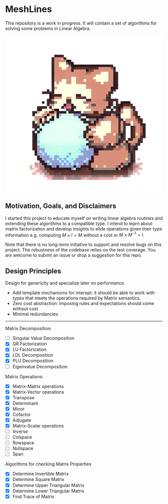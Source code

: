 ﻿# MeshLines

This repository is a work in progress. It will contain a set of algorithms for solving some problems in Linear Algebra.

<p align="center">
  <img src="img/MeshLinesLogo.png" alt="Image">
</p>

## Motivation, Goals, and Disclaimers

I started this project to educate myself on writing linear algebra routines and extending these algorithms to a compatible type.
I intend to learn about matrix factorization and develop insights to elide operations given their type information e.g. computing $M \times I = M$ without a cost or $M\times M^{-1} = I$.

Note that there is no long-term initiative to support and resolve bugs on this project. The robustness of the codebase relies on the test coverage.
You are welcome to submit an issue or drop a suggestion for this repo.

## Design Principles

Design for genericity and specialize later on performance

- Add template mechanisms for interopt: it should be able to work with types that meets the operations required by Matrix semantics.
- Zero cost abstraction: Imposing rules and expectations should come without cost
- Minimal redundancies

---

Matrix Decomposition:

- [ ] Singular Value Decomposition
- [x] QR Factorization
- [x] LU Factorization
- [x] LDL Decomposition
- [x] PLU Decomposition
- [ ] Eigenvalue Decomposition

Matrix Operations:

- [x] Matrix-Matrix operations
- [x] Matrix-Vector operations
- [x] Transpose
- [x] Determinant
- [x] Minor
- [x] Cofactor
- [x] Adjugate
- [x] Matrix-Scalar operations
- [ ] Inverse
- [ ] Colspace
- [ ] Rowspace
- [ ] Nullspace
- [ ] Span

Algorithms for checking Matrix Properties

- [x] Determine Invertible Matrix
- [x] Determine Square Matrix
- [x] Determine Upper Triangular Matrix
- [x] Determine Lower Triangular Matrix
- [x] Find Trace of Matrix
